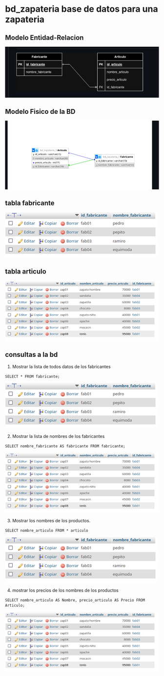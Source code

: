 # bd_zapateria base de datos para una zapateria

## Modelo Entidad-Relacion

![Modelo Entidad-Relacion](img/draw.png "Modelo Entidad-Relacion")

## Modelo Fisico de la BD

![Modelo Fisico](img/XD.png "Modelo fisico")

## tabla fabricante

![tabla fabricante](img/pedro.png "tabla fabricante")

## tabla articulo

![tabla articulo](img/zap.png "tabla articulo")


## consultas a la bd

1. Mostrar la lista de todos datos de los fabricantes

`SELECT * FROM fabricante;`

![consulta](img/pedro.png "consulta1")

2. Mostrar la lista de nombres de los fabricantes 

`SELECT nombre_fabricante AS fabricante FROM fabricante;`

![consulta](img/zap.png "consulta2")

3. Mostrar los nombres de los productos.

`SELECT nombre_articulo FROM * articulo`

![consulta3](img/pedro.png "consulta3")

4. mostrar los precios de los nombres de los productos

`SELECT nombre_articulo AS Nombre, precio_articulo AS Precio FROM Articulo;`

![consulta4](img/zap.png "consulta4")

